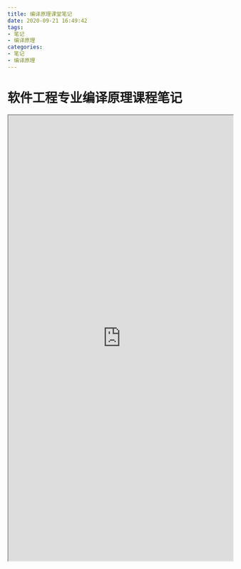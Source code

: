 ```yaml
---
title: 编译原理课堂笔记
date: 2020-09-21 16:49:42
tags:
- 笔记
- 编译原理
categories:
- 笔记
- 编译原理
---
```

# 软件工程专业编译原理课程笔记
<!-- more -->
<iframe src="http://file.panjiangtao.cn/%E7%BC%96%E8%AF%91%E5%8E%9F%E7%90%86.pdf" width="100%" height="1000px"></iframe>